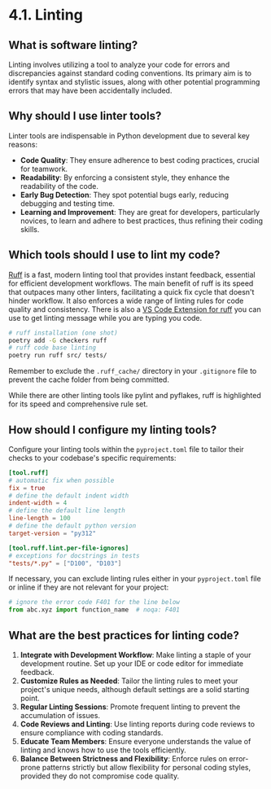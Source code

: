 # 4.1. Linting

## What is software linting?

Linting involves utilizing a tool to analyze your code for errors and discrepancies against standard coding conventions. Its primary aim is to identify syntax and stylistic issues, along with other potential programming errors that may have been accidentally included.

## Why should I use linter tools?

Linter tools are indispensable in Python development due to several key reasons:

- **Code Quality**: They ensure adherence to best coding practices, crucial for teamwork.
- **Readability**: By enforcing a consistent style, they enhance the readability of the code.
- **Early Bug Detection**: They spot potential bugs early, reducing debugging and testing time.
- **Learning and Improvement**: They are great for developers, particularly novices, to learn and adhere to best practices, thus refining their coding skills.

## Which tools should I use to lint my code?

[Ruff](https://docs.astral.sh/ruff/) is a fast, modern linting tool that provides instant feedback, essential for efficient development workflows. The main benefit of ruff is its speed that outpaces many other linters, facilitating a quick fix cycle that doesn't hinder workflow. It also enforces a wide range of linting rules for code quality and consistency. There is also a [VS Code Extension for ruff](https://marketplace.visualstudio.com/items?itemName=charliermarsh.ruff) you can use to get linting message while you are typing you code.

```bash
# ruff installation (one shot)
poetry add -G checkers ruff
# ruff code base linting
poetry run ruff src/ tests/
```

Remember to exclude the `.ruff_cache/` directory in your `.gitignore` file to prevent the cache folder from being committed.

While there are other linting tools like pylint and pyflakes, ruff is highlighted for its speed and comprehensive rule set.

## How should I configure my linting tools?

Configure your linting tools within the `pyproject.toml` file to tailor their checks to your codebase's specific requirements:

```toml
[tool.ruff]
# automatic fix when possible
fix = true
# define the default indent width
indent-width = 4
# define the default line length
line-length = 100
# define the default python version
target-version = "py312"

[tool.ruff.lint.per-file-ignores]
# exceptions for docstrings in tests
"tests/*.py" = ["D100", "D103"]
```

If necessary, you can exclude linting rules either in your `pyproject.toml` file or inline if they are not relevant for your project:

```python
# ignore the error code F401 for the line below
from abc.xyz import function_name  # noqa: F401
```

## What are the best practices for linting code?

1. **Integrate with Development Workflow**: Make linting a staple of your development routine. Set up your IDE or code editor for immediate feedback.
2. **Customize Rules as Needed**: Tailor the linting rules to meet your project's unique needs, although default settings are a solid starting point.
3. **Regular Linting Sessions**: Promote frequent linting to prevent the accumulation of issues.
4. **Code Reviews and Linting**: Use linting reports during code reviews to ensure compliance with coding standards.
5. **Educate Team Members**: Ensure everyone understands the value of linting and knows how to use the tools efficiently.
6. **Balance Between Strictness and Flexibility**: Enforce rules on error-prone patterns strictly but allow flexibility for personal coding styles, provided they do not compromise code quality.